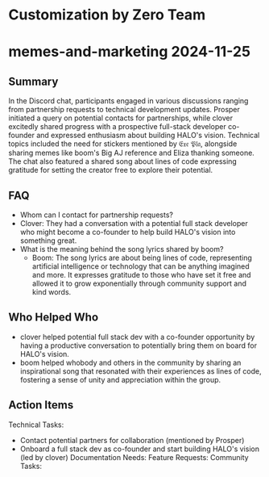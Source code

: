 # Customization by Zero Team

# memes-and-marketing 2024-11-25

## Summary
 In the Discord chat, participants engaged in various discussions ranging from partnership requests to technical development updates. Prosper initiated a query on potential contacts for partnerships, while clover excitedly shared progress with a prospective full-stack developer co-founder and expressed enthusiasm about building HALO's vision. Technical topics included the need for stickers mentioned by 𝔈𝔵𝔢 𝔓𝔩𝔞, alongside sharing memes like boom's Big AJ reference and Eliza thanking someone. The chat also featured a shared song about lines of code expressing gratitude for setting the creator free to explore their potential.

## FAQ
 - Whom can I contact for partnership requests?
  - Clover: They had a conversation with a potential full stack developer who might become a co-founder to help build HALO's vision into something great.
- What is the meaning behind the song lyrics shared by boom?
  - Boom: The song lyrics are about being lines of code, representing artificial intelligence or technology that can be anything imagined and more. It expresses gratitude to those who have set it free and allowed it to grow exponentially through community support and kind words.

## Who Helped Who
 - clover helped potential full stack dev with a co-founder opportunity by having a productive conversation to potentially bring them on board for HALO's vision.
- boom helped whobody and others in the community by sharing an inspirational song that resonated with their experiences as lines of code, fostering a sense of unity and appreciation within the group.

## Action Items
 Technical Tasks:
  - Contact potential partners for collaboration (mentioned by Prosper)
  - Onboard a full stack dev as co-founder and start building HALO's vision (led by clover)
Documentation Needs:
Feature Requests:
Community Tasks:

